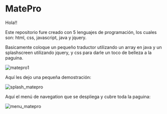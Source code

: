 
# MatePro

Hola!!

Este repositorio fure creado con 5 lenguajes de programación, los cuales son: html, css, javascript, java y jquery.

Basicamente coloque un pequeño traductor utilizando un array en java  y un splashscreen utilizando jquery, y css para darle un toco de belleza a la paguina.


![matepro1](https://user-images.githubusercontent.com/72144025/118346099-cb463180-b4fe-11eb-987f-5a9dd1936e88.png)

Aquí les dejo una pequeña demostración:

![splash_matepro](https://user-images.githubusercontent.com/72144025/118346108-d5683000-b4fe-11eb-9666-4be2f7a7347f.png)

Aquí el menú de navegation que se despliega y cubre toda la paguina:


![menu_matepro](https://user-images.githubusercontent.com/72144025/118346157-13fdea80-b4ff-11eb-9755-750fe5dc1a39.png)

